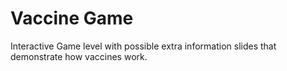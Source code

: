 # Vaccine Game

Interactive Game level with possible extra information slides that demonstrate how vaccines work.

